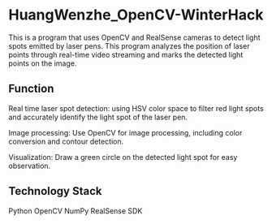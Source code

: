 # HuangWenzhe_OpenCV-WinterHack
This is a program that uses OpenCV and RealSense cameras to detect light spots emitted by laser pens. This program analyzes the position of laser points through real-time video streaming and marks the detected light points on the image.
## Function
Real time laser spot detection: using HSV color space to filter red light spots and accurately identify the light spot of the laser pen.

Image processing: Use OpenCV for image processing, including color conversion and contour detection.

Visualization: Draw a green circle on the detected light spot for easy observation.
## Technology Stack
Python
OpenCV
NumPy
RealSense SDK
